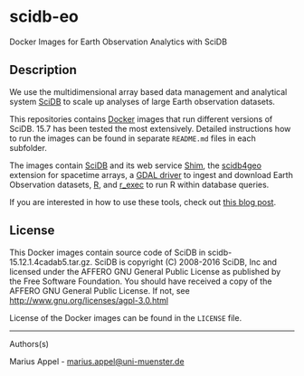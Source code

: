 # scidb-eo
Docker Images for Earth Observation Analytics with SciDB


## Description
We use the multidimensional array based data management and analytical system [SciDB](http://www.paradigm4.com/) to scale up analyses of
large Earth observation datasets.

This repositories contains [Docker](https://www.docker.com/) images that run different versions of SciDB. 15.7 has been tested the most extensively. Detailed instructions how to run the images can be found in separate `README.md` files in each subfolder.

The images contain [SciDB](http://www.paradigm4.com/) and its web service [Shim](https://github.com/Paradigm4/shim), the [scidb4geo](https://github.com/mappl/scidb4geo) extension for spacetime arrays, a [GDAL driver](https://github.com/mappl/scidb4gdal) to ingest and download Earth Observation datasets, [R](https://www.r-project.org), and [r_exec](https://github.com/Paradigm4/r_exec) to run R within database queries.

If you are interested in how to use these tools, check out [this blog post](http://r-spatial.org/r/2016/05/11/scalable-earth-observation-analytics.html).



## License
This Docker images contain source code of SciDB in scidb-15.12.1.4cadab5.tar.gz. SciDB is copyright (C) 2008-2016 SciDB, Inc and licensed
under the AFFERO GNU General Public License as published by the Free Software Foundation. You should have received a copy of the AFFERO GNU General Public License. If not, see <http://www.gnu.org/licenses/agpl-3.0.html>

License of the Docker images can be found in the `LICENSE` file.

----

Authors(s)

Marius Appel - marius.appel@uni-muenster.de